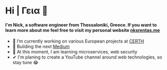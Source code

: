 # Hi | Γεια 👋

#### I'm Nick, a software engineer from Thessaloniki, Greece. If you want to learn more about me feel free to visit my personal website [nksrentas.me](https://www.nksrentas.me)



- 🔭 I’m currently working on various European projects at [CERTH](https://www.certh.gr/)
- 🤞 Building the next [Medium](https://medium.com/)
- 🌱 At this moment, I am learning microservices, web security
- ✔  I'm planing to create a YouTube channel around web technologies, so stay tune 😂
